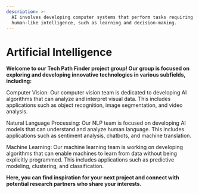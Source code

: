```yaml
---
description: >-
  AI involves developing computer systems that perform tasks requiring
  human-like intelligence, such as learning and decision-making.
---
```


# Artificial Intelligence

**Welcome to our Tech Path Finder project group! Our group is focused on exploring and developing innovative technologies in various subfields, including:**

Computer Vision: Our computer vision team is dedicated to developing AI algorithms that can analyze and interpret visual data. This includes applications such as object recognition, image segmentation, and video analysis.

Natural Language Processing: Our NLP team is focused on developing AI models that can understand and analyze human language. This includes applications such as sentiment analysis, chatbots, and machine translation.

Machine Learning: Our machine learning team is working on developing algorithms that can enable machines to learn from data without being explicitly programmed. This includes applications such as predictive modeling, clustering, and classification.



**Here, you can find inspiration for your next project and connect with potential research partners who share your interests.**
